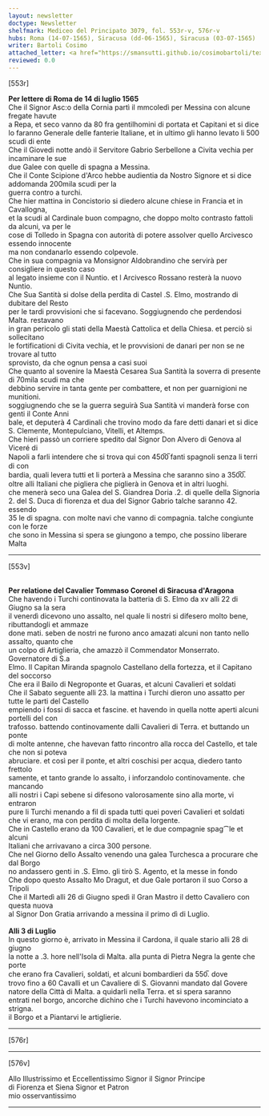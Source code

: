 ```yaml
---
layout: newsletter
doctype: Newsletter
shelfmark: Mediceo del Principato 3079, fol. 553r-v, 576r-v
hubs: Roma (14-07-1565), Siracusa (dd-06-1565), Siracusa (03-07-1565)
writer: Bartoli Cosimo
attached_letter: <a href="https://smansutti.github.io/cosimobartoli/texts/Carteggio_Universale_035/">Carteggio_Universale_035</a>
reviewed: 0.0
---
```


[553r]  
  
  
<strong>Per lettere di Roma de 14 di luglio 1565</strong>  
Che il Signor Asc:o della Cornia partì il mmcoledì per Messina con alcune fregate havute  
a Repa, et seco vanno da 80 fra gentilhomini di portata et Capitani et si dice  
lo faranno Generale delle fanterie Italiane, et in ultimo gli hanno levato li 500 scudi di ente  
Che il Giovedi notte andò il Servitore Gabrio Serbellone a Civita vechia per incaminare le sue  
due Galee con quelle di spagna a Messina.  
Che il Conte Scipione d'Arco hebbe audientia da Nostro Signore et si dice addomanda 200mila scudi per la  
guerra contro a turchi.  
Che hier mattina in Concistorio si diedero alcune chiese in Francia et in Cavallogna,  
et la scudi al Cardinale buon compagno, che doppo molto contrasto fattoli da alcuni, va per le  
cose di Tolledo in Spagna con autorità di potere assolver quello Arcivesco essendo innocente  
ma non condanarlo essendo colpevole.  
Che in sua compagnia va Monsignor Aldobrandino che servirà per consigliere in questo caso  
al legato insieme con il Nuntio. et l Arcivesco Rossano resterà la nuovo Nuntio.  
Che Sua Santità si dolse della perdita di Castel .S. Elmo, mostrando di dubitare del Resto  
per le tardi provvisioni che si facevano. Soggiugnendo che perdendosi Malta. restavano  
in gran pericolo gli stati della Maestà Cattolica et della Chiesa. et perciò si sollecitano  
le fortificationi di Civita vechia, et le provvisioni de danari per non se ne trovare al tutto  
sprovisto, da che ognun pensa a casi suoi  
Che quanto al sovenire la Maestà Cesarea Sua Santità la soverra di presente di 70mila scudi ma che  
debbino servire in tanta gente per combattere, et non per guarnigioni ne munitioni.  
soggiugnendo che se la guerra seguirà Sua Santità vi manderà forse con genti il Conte Anni  
bale, et deputerà 4 Cardinali che trovino modo da fare detti danari et si dice  
S. Clemente, Montepulciano, Vitelli, et Altemps.  
Che hieri passò un corriere spedito dal Signor Don Alvero di Genova al Viceré di  
Napoli a farli intendere che si trova qui con 450̅0̅ fanti spagnoli senza li terri di con  
bardia, quali levera tutti et li porterà a Messina che saranno sino a 350̅0̅.  
oltre alli Italiani che pigliera che piglierà in Genova et in altri luoghi.  
che menerà seco una Galea del S. Giandrea Doria .2. di quelle della Signoria  
2. del S. Duca di fiorenza et dua del Signor Gabrio talche saranno 42. essendo  
35 le di spagna. con molte navi che vanno di compagnia. talche congiunte con le forze  
che sono in Messina si spera se giungono a tempo, che possino liberare Malta  
  
---  

[553v]  
  
  
<br/><strong>Per relatione del Cavalier Tommaso Coronel di Siracusa d'Aragona</strong>  
Che havendo i Turchi continovata la batteria di S. Elmo da xv alli 22 di Giugno sa la sera  
il venerdì dicevono uno assalto, nel quale li nostri si difesero molto bene, ributtandogli et ammaze  
done mati. seben de nostri ne furono anco amazati alcuni non tanto nello assalto, quanto che  
un colpo di Artiglieria, che amazzò il Commendator Monserrato. Governatore di S.a  
Elmo. Il Capitan Miranda spagnolo Castellano della fortezza, et il Capitano del soccorso  
Che era il Bailo di Negroponte et Guaras, et alcuni Cavalieri et soldati  
Che il Sabato seguente alli 23. la mattina i Turchi dieron uno assatto per tutte le parti del Castello  
empiendo i fossi di sacca et fascine. et havendo in quella notte aperti alcuni portelli del con  
trafosso. battendo continovamente dalli Cavalieri di Terra. et buttando un ponte  
di molte antenne, che havevan fatto rincontro alla rocca del Castello, et tale che non si poteva  
abruciare. et così per il ponte, et altri coschisi per acqua, diedero tanto frettolo  
samente, et tanto grande lo assalto, i inforzandolo continovamente. che mancando  
alli nostri i Capi sebene si difesono valorosamente sino alla morte, vi entraron  
pure li Turchi menando a fil di spada tutti quei poveri Cavalieri et soldati  
che vi erano, ma con perdita di molta della lorgente.  
Che in Castello erano da 100 Cavalieri, et le due compagnie spag⁀le et alcuni  
Italiani che arrivavano a circa 300 persone.  
Che nel Giorno dello Assalto venendo una galea Turchesca a procurare che dal Borgo  
no andassero genti in .S. Elmo. gli tirò S. Agento, et la messe in fondo  
Che dopo questo Assalto Mo Dragut, et due Gale portaron il suo Corso a Tripoli  
Che il Martedì alli 26 di Giugno spedì il Gran Mastro il detto Cavaliero con questa nuova  
al Signor Don Gratia arrivando a messina il primo dì di Luglio.  
<br/><strong>Alli 3 di Luglio</strong>  
In questo giorno è, arrivato in Messina il Cardona, il quale stario alli 28 di giugno  
la notte a .3. hore nell'Isola di Malta. alla punta di Pietra Negra la gente che porte  
che erano fra Cavalieri, soldati, et alcuni bombardieri da 550̅. dove  
trovo fino a 60 Cavalli et un Cavaliere di S. Giovanni mandato dal Govere  
natore della Città di Malta. a quidarli nella Terra. et si spera saranno  
entrati nel borgo, ancorche dichino che i Turchi havevono incominciato a strigna.  
il Borgo et a Piantarvi le artiglierie.  
  
---  

[576r]  
  
  
  
---  

[576v]  
  
  
Allo Illustrissimo et Eccellentissimo Signor il Signor Principe  
di Fiorenza et Siena Signor et Patron  
mio osservantissimo  
  
---  

